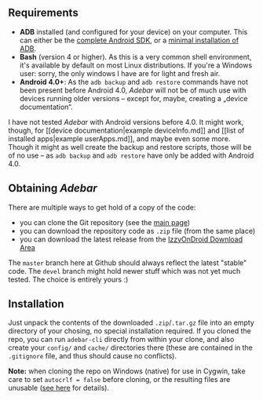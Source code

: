 ## Requirements
* **ADB** installed (and configured for your device) on your computer. This can either be the [complete Android SDK](https://developer.android.com/sdk/index.html "Android SDK at Android Developers"), or a [minimal installation of ADB](http://android.stackexchange.com/q/42474/16575 "Android.SE: Is there a minimal installation of ADB?").
* **Bash** (version 4 or higher). As this is a very common shell environment, it's available by default on most Linux distributions. If you're a Windows user: sorry, the only windows I have are for light and fresh air.
* **Android 4.0+**: As the `adb backup` and `adb restore` commands have not been present before Android 4.0, *Adebar* will not be of much use with devices running older versions – except for, maybe, creating a „device documentation“.

I have not tested *Adebar* with Android versions before 4.0. It might work, though, for [[device documentation|example deviceInfo.md]] and [[list of installed apps|example userApps.md]], and maybe even some more. Though it might as well create the backup and restore scripts, those will be of no use – as `adb backup` and `adb restore` have only be added with Android 4.0.


## Obtaining *Adebar*
There are multiple ways to get hold of a copy of the code:

* you can clone the Git repository (see the [main page](https://github.com/IzzySoft/Adebar "Adebar at Github"))
* you can download the repository code as `.zip` file (from the same place)
* you can download the latest release from the [IzzyOnDroid Download Area](http://android.izzysoft.de/downloads "IzzyOnDroid Download Area")

The `master` branch here at Github should always reflect the latest "stable" code. The `devel` branch might hold newer stuff which was not yet much tested. The choice is entirely yours :)


## Installation
Just unpack the contents of the downloaded `.zip`/`.tar.gz` file into an empty directory of your chosing, no special installation required. If you cloned the repo, you can run `adebar-cli` directly from within your clone, and also create your `config/` and `cache/` directories there (these are contained in the `.gitignore` file, and thus should cause no conflicts).

**Note:** when cloning the repo on Windows (native) for use in Cygwin, take care to set `autocrlf = false` before cloning, or the resulting files are unusable ([see here](https://github.com/IzzySoft/Adebar/issues/7#issuecomment-245275208) for details).
